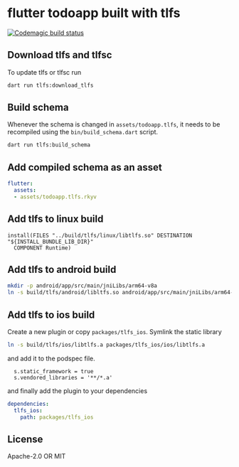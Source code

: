 # flutter todoapp built with tlfs

[![Codemagic build status](https://api.codemagic.io/apps/61acd64d3f5cef2c891fe020/61acd64d3f5cef2c891fe01f/status_badge.svg)](https://codemagic.io/apps/61acd64d3f5cef2c891fe020/61acd64d3f5cef2c891fe01f/latest_build)

## Download tlfs and tlfsc

To update tlfs or tlfsc run

```sh
dart run tlfs:download_tlfs
```

## Build schema

Whenever the schema is changed in `assets/todoapp.tlfs`, it needs to be recompiled using
the `bin/build_schema.dart` script.

```sh
dart run tlfs:build_schema
```

## Add compiled schema as an asset

```yaml
flutter:
  assets:
  - assets/todoapp.tlfs.rkyv
```

## Add tlfs to linux build

```
install(FILES "../build/tlfs/linux/libtlfs.so" DESTINATION "${INSTALL_BUNDLE_LIB_DIR}"
  COMPONENT Runtime)
```

## Add tlfs to android build

```sh
mkdir -p android/app/src/main/jniLibs/arm64-v8a
ln -s build/tlfs/android/libltfs.so android/app/src/main/jniLibs/arm64-v8a/libtlfs.so
```

## Add tlfs to ios build

Create a new plugin or copy `packages/tlfs_ios`. Symlink the static library

```sh
ln -s build/tlfs/ios/libtlfs.a packages/tlfs_ios/ios/libtlfs.a
```

and add it to the podspec file.

```
  s.static_framework = true
  s.vendored_libraries = '**/*.a'
```

and finally add the plugin to your dependencies

```yaml
dependencies:
  tlfs_ios:
    path: packages/tlfs_ios
```


## License
Apache-2.0 OR MIT
